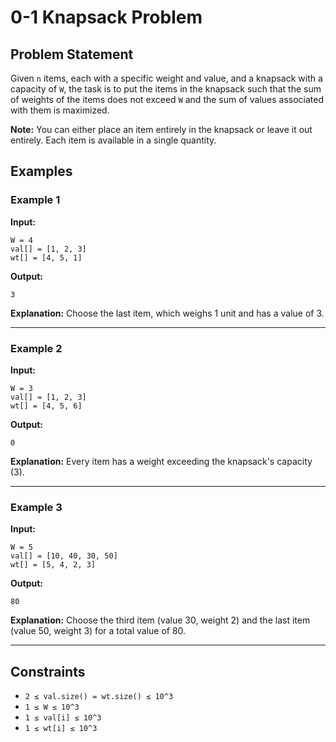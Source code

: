 # 0-1 Knapsack Problem


## Problem Statement
Given `n` items, each with a specific weight and value, and a knapsack with a capacity of `W`, the task is to put the items in the knapsack such that the sum of weights of the items does not exceed `W` and the sum of values associated with them is maximized.

**Note:** You can either place an item entirely in the knapsack or leave it out entirely. Each item is available in a single quantity.

## Examples

### Example 1
**Input:**  
```
W = 4  
val[] = [1, 2, 3]  
wt[] = [4, 5, 1]  
```
**Output:**  
```
3
```
**Explanation:** Choose the last item, which weighs 1 unit and has a value of 3.

---

### Example 2
**Input:**  
```
W = 3  
val[] = [1, 2, 3]  
wt[] = [4, 5, 6]  
```
**Output:**  
```
0
```
**Explanation:** Every item has a weight exceeding the knapsack's capacity (3).

---

### Example 3
**Input:**  
```
W = 5  
val[] = [10, 40, 30, 50]  
wt[] = [5, 4, 2, 3]  
```
**Output:**  
```
80
```
**Explanation:** Choose the third item (value 30, weight 2) and the last item (value 50, weight 3) for a total value of 80.

---

## Constraints
- `2 ≤ val.size() = wt.size() ≤ 10^3`
- `1 ≤ W ≤ 10^3`
- `1 ≤ val[i] ≤ 10^3`
- `1 ≤ wt[i] ≤ 10^3`

